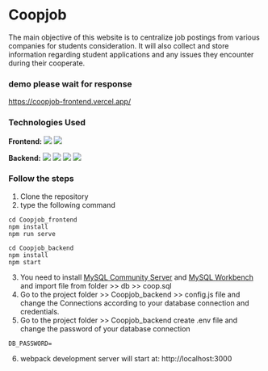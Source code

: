 # Coopjob 
The main objective of this website is to centralize job postings from various companies for students consideration. It will also collect and store information regarding student applications and any issues they encounter during their cooperate.
### demo please wait for response
https://coopjob-frontend.vercel.app/
### Technologies Used
**Frontend:**
<img src="https://img.shields.io/badge/vuejs-%2335495e.svg?style=flat-square&logo=vuedotjs&logoColor=%234FC08"/>
<img src="https://img.shields.io/badge/bulma-00D0B1?style=flat-square&logo=bulma&logoColor=white"/>

**Backend:**
<img src="https://img.shields.io/badge/-Nodejs-6DA55F?style=flat-square&logo=Node.js"/>
<img src="https://img.shields.io/badge/javascript-%23323330.svg?style=flat-square&logo=javascript&logoColor=%23F7DF1E"/>
<img src="https://img.shields.io/badge/express.js-%23404d59.svg?style=flat-square&logo=express&logoColor=%2361DAFB"/>
<img src="https://img.shields.io/badge/mysql-4479A1.svg?style=flat-square&logo=mysql&logoColor=white"/>

### Follow the steps
1) Clone the repository
2) type the following command

```
cd Coopjob_frontend
npm install
npm run serve
```

```
cd Coopjob_backend
npm install
npm start
```
3) You need to install [MySQL Community Server](https://dev.mysql.com/downloads/mysql/) and [MySQL Workbench](https://www.mysql.com/products/workbench/) and import file from folder >> db >> coop.sql
4) Go to the project folder >> Coopjob_backend >> config.js file and change the Connections according to your database connection and credentials.
5) Go to the project folder >> Coopjob_backend create .env file and change the password of your database connection
```
DB_PASSWORD=
```
6) webpack development server will start at: http://localhost:3000
